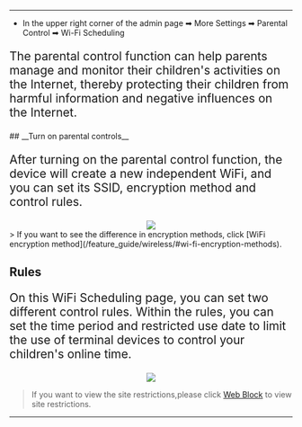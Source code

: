 <style>
    .text {
        font-size: 21px; 
    }
</style>
---
- In the upper right corner of the admin page ➡ More Settings ➡ Parental Control ➡ Wi-Fi Scheduling
<p class="text">
The parental control function can help parents manage and monitor their children's activities on the Internet, thereby protecting their children from harmful information and negative influences on the Internet.
</p>
## __Turn on parental controls__
<p class="text">
After turning on the parental control function, the device will create a new independent WiFi, and you can set its SSID, encryption method and control rules.
</p>
<div style="text-align: center;">
    <img class="boxshadow" src="/images/parental01.png">
</div>
> If you want to see the difference in encryption methods, click [WiFi encryption method](/feature_guide/wireless/#wi-fi-encryption-methods).

## __Rules__
<p class="text">
On this WiFi Scheduling page, you can set two different control rules. Within the rules, you can set the time period and restricted use date to limit the use of terminal devices to control your children's online time.
</p>
<div style="text-align: center;">
    <img class="boxshadow" src="/images/parental02.png">
</div>

> If you want to view the site restrictions,please click [Web Block](/feature_guide/parental_ctrl/) to view site restrictions.

---